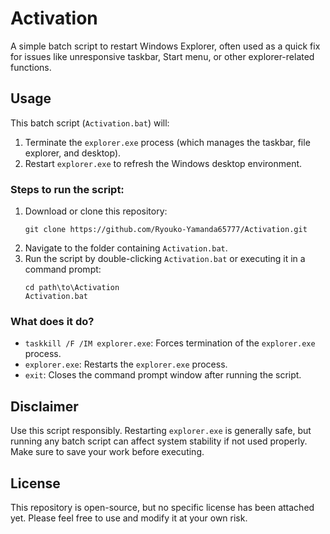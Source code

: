 

# Activation

A simple batch script to restart Windows Explorer, often used as a quick fix for issues like unresponsive taskbar, Start menu, or other explorer-related functions.

## Usage

This batch script (`Activation.bat`) will:

1. Terminate the `explorer.exe` process (which manages the taskbar, file explorer, and desktop).
2. Restart `explorer.exe` to refresh the Windows desktop environment.

### Steps to run the script:

1. Download or clone this repository:
   ```
   git clone https://github.com/Ryouko-Yamanda65777/Activation.git
   ```
2. Navigate to the folder containing `Activation.bat`.
3. Run the script by double-clicking `Activation.bat` or executing it in a command prompt:
   ```
   cd path\to\Activation
   Activation.bat
   ```

### What does it do?

- `taskkill /F /IM explorer.exe`: Forces termination of the `explorer.exe` process.
- `explorer.exe`: Restarts the `explorer.exe` process.
- `exit`: Closes the command prompt window after running the script.

## Disclaimer

Use this script responsibly. Restarting `explorer.exe` is generally safe, but running any batch script can affect system stability if not used properly. Make sure to save your work before executing.

## License

This repository is open-source, but no specific license has been attached yet. Please feel free to use and modify it at your own risk.

